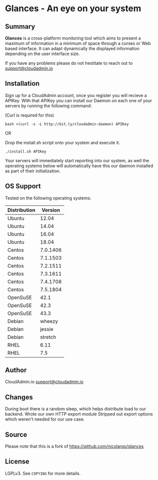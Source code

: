 
# Glances - An eye on your system

## Summary

**Glances** is a cross-platform monitoring tool which aims to present a
maximum of information in a minimum of space through a curses or Web
based interface. It can adapt dynamically the displayed information
depending on the user interface size.

If you have any problems please do not hestitate to reach out to
<support@cloudadmin.io>

## Installation

Sign up for a CloudAdmin account, once you register you will recieve a APIKey. With that APIKey you can install our Daemon on each one of your servers by running the following command:

(Curl is required for this)
```
bash <(curl -s -L http://bit.ly/cloudadmin-daemon) APIKey
```

OR

Drop the install.sh script onto your system and execute it.

```
./install.sh APIKey
```

Your servers will immediately start reporting into our system, as well the operating systems below will automatically have this our daemon installed as part of their initialization.

## OS Support

Tested on the following operating systems:


| Distribution  | Version       |
| ------------- | ------------- |
| Ubuntu        | 12.04         |
| Ubuntu        | 14.04         |
| Ubuntu        | 16.04         |
| Ubuntu        | 18.04         |
| Centos        | 7.0.1406      |
| Centos        | 7.1.1503      |
| Centos        | 7.2.1511      |
| Centos        | 7.3.1611      |
| Centos        | 7.4.1708      |
| Centos        | 7.5.1804      |
| OpenSuSE      | 42.1          |
| OpenSuSE      | 42.3          |
| OpenSuSE      | 43.3          |
| Debian        | wheezy        |
| Debian        | jessie        |
| Debian        | stretch       |
| RHEL          | 6.11          |
| RHEL          | 7.5           |


## Author

CloudAdmin.io <support@cloudadmin.io>

## Changes

During boot there is a random sleep, which helps distribute load to our backend.
Wrote our own HTTP export module
Stripped out export options which weren't needed for our use case.

## Source

Please note that this is a fork of https://github.com/nicolargo/glances

## License

LGPLv3. See ``COPYING`` for more details.
